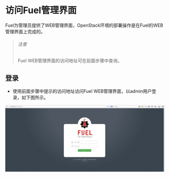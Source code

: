 # 访问Fuel管理界面

Fuel为管理员提供了WEB管理界面，OpenStack环境的部署操作是在Fuel的WEB管理界面上完成的。

> ###### 注意
> Fuel WEB管理界面的访问地址可在前面步骤中查询。

## 登录

* 使用前面步骤中提示的访问地址访问Fuel WEB管理界面，以admin用户登录，如下图所示。

 ![openstack_install_412](../images/openstack_install_412.png)


